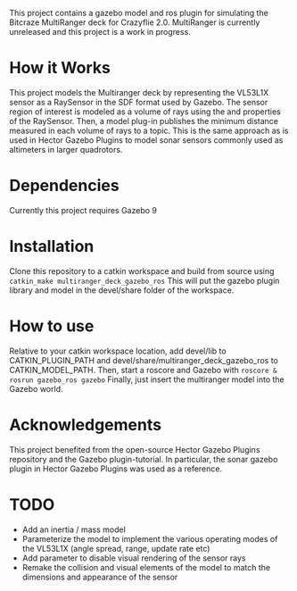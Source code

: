 This project contains a gazebo model and ros plugin for simulating the Bitcraze MultiRanger deck for Crazyflie 2.0.
MultiRanger is currently unreleased and this project is a work in progress.

# How it Works
This project models the Multiranger deck by representing the VL53L1X sensor as a RaySensor in the SDF format used by Gazebo.
The sensor region of interest is modeled as a volume of rays using the <horizontal> and <vertical> <scan> properties of the RaySensor.
Then, a model plug-in publishes the minimum distance measured in each volume of rays to a topic.
This is the same approach as is used in Hector Gazebo Plugins to model sonar sensors commonly used as altimeters in larger quadrotors.

# Dependencies
Currently this project requires Gazebo 9

# Installation
Clone this repository to a catkin workspace and build from source using
`catkin_make multiranger_deck_gazebo_ros`
This will put the gazebo plugin library and model in the devel/share folder of the workspace.

# How to use
Relative to your catkin workspace location, add devel/lib to CATKIN_PLUGIN_PATH
and devel/share/multiranger_deck_gazebo_ros to CATKIN_MODEL_PATH.
Then, start a roscore and Gazebo with
`roscore & rosrun gazebo_ros gazebo`
Finally, just insert the multiranger model into the Gazebo world.

# Acknowledgements
This project benefited from the open-source Hector Gazebo Plugins repository and the Gazebo plugin-tutorial.
In particular, the sonar gazebo plugin in Hector Gazebo Plugins was used as a reference.

# TODO
- Add an inertia / mass model
- Parameterize the model to implement the various operating modes of the VL53L1X (angle spread, range, update rate etc)
- Add parameter to disable visual rendering of the sensor rays
- Remake the collision and visual elements of the model to match the dimensions and appearance of the sensor
